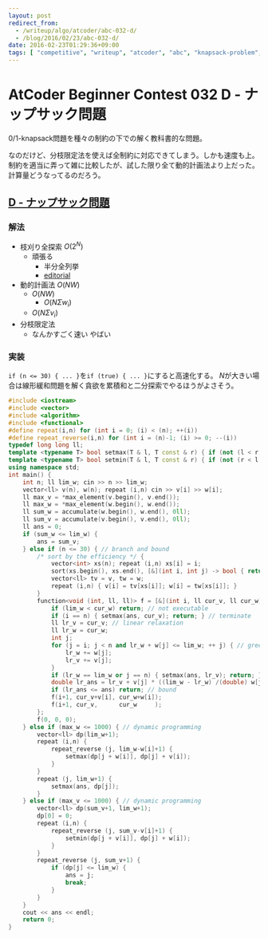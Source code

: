 ```yaml
---
layout: post
redirect_from:
  - /writeup/algo/atcoder/abc-032-d/
  - /blog/2016/02/23/abc-032-d/
date: 2016-02-23T01:29:36+09:00
tags: [ "competitive", "writeup", "atcoder", "abc", "knapsack-problem", "dp", "typical-problem", "branch-and-bound" ]
---
```


# AtCoder Beginner Contest 032 D - ナップサック問題

0/1-knapsack問題を種々の制約の下での解く教科書的な問題。

なのだけど、分枝限定法を使えば全制約に対応できてしまう。しかも速度も上。制約を適当に弄って雑に比較したが、試した限り全て動的計画法より上だった。
計算量どうなってるのだろう。

## [D - ナップサック問題](https://beta.atcoder.jp/contests/abc032/tasks/abc032_d)

### 解法

-   枝刈り全探索 $O(2^N)$
    -   頑張る
        -   半分全列挙
        -   [editorial](http://www.slideshare.net/chokudai/abc032)
-   動的計画法 $O(NW)$
    -   $O(NW)$
        -   $O(N \Sigma w_i)$
    -   $O(N \Sigma v_i)$
-   分枝限定法
    -   なんかすごく速い やばい

### 実装

`if (n <= 30) { ... }`を`if (true) { ... }`にすると高速化する。
$N$が大きい場合は線形緩和問題を解く貪欲を累積和と二分探索でやるほうがよさそう。

``` c++
#include <iostream>
#include <vector>
#include <algorithm>
#include <functional>
#define repeat(i,n) for (int i = 0; (i) < (n); ++(i))
#define repeat_reverse(i,n) for (int i = (n)-1; (i) >= 0; --(i))
typedef long long ll;
template <typename T> bool setmax(T & l, T const & r) { if (not (l < r)) return false; l = r; return true; }
template <typename T> bool setmin(T & l, T const & r) { if (not (r < l)) return false; l = r; return true; }
using namespace std;
int main() {
    int n; ll lim_w; cin >> n >> lim_w;
    vector<ll> v(n), w(n); repeat (i,n) cin >> v[i] >> w[i];
    ll max_v = *max_element(v.begin(), v.end());
    ll max_w = *max_element(w.begin(), w.end());
    ll sum_w = accumulate(w.begin(), w.end(), 0ll);
    ll sum_v = accumulate(v.begin(), v.end(), 0ll);
    ll ans = 0;
    if (sum_w <= lim_w) {
        ans = sum_v;
    } else if (n <= 30) { // branch and bound
        /* sort by the efficiency */ {
            vector<int> xs(n); repeat (i,n) xs[i] = i;
            sort(xs.begin(), xs.end(), [&](int i, int j) -> bool { return v[i] * w[j] > v[j] * w[i]; });
            vector<ll> tv = v, tw = w;
            repeat (i,n) { v[i] = tv[xs[i]]; w[i] = tw[xs[i]]; }
        }
        function<void (int, ll, ll)> f = [&](int i, ll cur_v, ll cur_w) {
            if (lim_w < cur_w) return; // not executable
            if (i == n) { setmax(ans, cur_v); return; } // terminate
            ll lr_v = cur_v; // linear relaxation
            ll lr_w = cur_w;
            int j;
            for (j = i; j < n and lr_w + w[j] <= lim_w; ++ j) { // greedy
                lr_w += w[j];
                lr_v += v[j];
            }
            if (lr_w == lim_w or j == n) { setmax(ans, lr_v); return; } // accept greedy
            double lr_ans = lr_v + v[j] * ((lim_w - lr_w) /(double) w[j]);
            if (lr_ans <= ans) return; // bound
            f(i+1, cur_v+v[i], cur_w+w[i]);
            f(i+1, cur_v,      cur_w     );
        };
        f(0, 0, 0);
    } else if (max_w <= 1000) { // dynamic programming
        vector<ll> dp(lim_w+1);
        repeat (i,n) {
            repeat_reverse (j, lim_w-w[i]+1) {
                setmax(dp[j + w[i]], dp[j] + v[i]);
            }
        }
        repeat (j, lim_w+1) {
            setmax(ans, dp[j]);
        }
    } else if (max_v <= 1000) { // dynamic programming
        vector<ll> dp(sum_v+1, lim_w+1);
        dp[0] = 0;
        repeat (i,n) {
            repeat_reverse (j, sum_v-v[i]+1) {
                setmin(dp[j + v[i]], dp[j] + w[i]);
            }
        }
        repeat_reverse (j, sum_v+1) {
            if (dp[j] <= lim_w) {
                ans = j;
                break;
            }
        }
    }
    cout << ans << endl;
    return 0;
}
```
